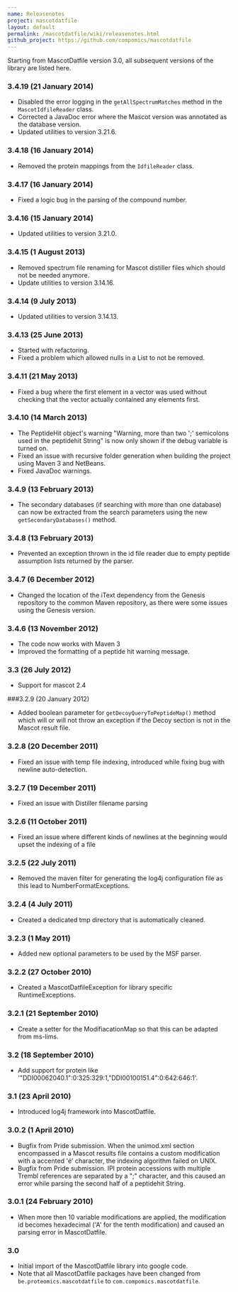 ```yaml
---
name: Releasenotes
project: mascotdatfile
layout: default
permalink: /mascotdatfile/wiki/releasenotes.html
github_project: https://github.com/compomics/mascotdatfile
---
```


Starting from MascotDatfile version 3.0, all subsequent versions of the library are listed here.

### 3.4.19 (21 January 2014)
 * Disabled the error logging in the `getAllSpectrumMatches` method in the `MascotIdfileReader` class.
 * Corrected a JavaDoc error where the Mascot version was annotated as the database version.
 * Updated utilities to version 3.21.6.

### 3.4.18 (16 January 2014)
 * Removed the protein mappings from the `IdfileReader` class.

### 3.4.17 (16 January 2014)
 * Fixed a logic bug in the parsing of the compound number.

### 3.4.16 (15 January 2014)
 * Updated utilities to version 3.21.0.

### 3.4.15 (1 August 2013)
 * Removed spectrum file renaming for Mascot distiller files which should not be needed anymore. 
 * Update utilities  to version 3.14.16.

### 3.4.14 (9 July 2013)
 * Updated utilities to version 3.14.13.

### 3.4.13 (25 June 2013)
 * Started with refactoring.
 * Fixed a problem which allowed nulls in a List to not be removed.

### 3.4.11 (21 May 2013)
 * Fixed a bug where the first element in a vector was used without checking that the vector actually contained any elements first.

### 3.4.10 (14 March 2013)
 * The PeptideHit object's warning "Warning, more than two ';' semicolons used in the peptidehit String" is now only shown if the debug variable is turned on.
 * Fixed an issue with recursive folder generation when building the project using Maven 3 and NetBeans.
 * Fixed JavaDoc warnings.

### 3.4.9 (13 February 2013)
 * The secondary databases (if searching with more than one database) can now be extracted from the search parameters using the new `getSecondaryDatabases()` method.

### 3.4.8 (13 February 2013)
 * Prevented an exception thrown in the id file reader due to empty peptide assumption lists returned by the parser.

### 3.4.7 (6 December 2012)
 * Changed the location of the iText dependency from the Genesis repository to the common Maven repository, as there were some issues using the Genesis version.

### 3.4.6 (13 November 2012)
 * The code now works with Maven 3
 * Improved the formatting of a peptide hit warning message.

### 3.3 (26 July 2012)
 * Support for mascot 2.4

###3.2.9 (20 January 2012)
 * Added boolean parameter for `getDecoyQueryToPeptideMap()` method which will or will not throw an exception if the Decoy section is not in the Mascot result file.

### 3.2.8 (20 December 2011)
 * Fixed an issue with temp file indexing, introduced while fixing bug with newline auto-detection.

### 3.2.7 (19 December 2011)
 * Fixed an issue with Distiller filename parsing

### 3.2.6 (11 October 2011)
 * Fixed an issue where different kinds of newlines at the beginning would upset the indexing of a file

### 3.2.5 (22 July 2011)
 * Removed the maven filter for generating the log4j configuration file as this lead to NumberFormatExceptions.

### 3.2.4 (4 July 2011)
 * Created a dedicated tmp directory that is automatically cleaned.

### 3.2.3 (1 May 2011)
 * Added new optional parameters to be used by the MSF parser.

### 3.2.2 (27 October 2010)
 * Created a MascotDatfileException for library specific RuntimeExceptions.

### 3.2.1 (21 September 2010)
 * Create a setter for the ModifiacationMap so that this can be adapted from ms-lims.


### 3.2 (18 September 2010)
 * Add support for protein like '"DDI00062040.1":0:325:329:1,"DDI00100151.4":0:642:646:1'.

### 3.1 (23 April 2010)
 * Introduced log4j framework into MascotDatfile.

### 3.0.2 (1 April 2010)
 * Bugfix from Pride submission. When the unimod.xml section encompassed in a Mascot results file contains a custom modification with a accented 'é' character, the indexing algorithm failed on UNIX.
 * Bugfix from Pride submission. IPI protein accessions with multiple Trembl references are separated by a ";" character, and this caused an error while parsing the second half of a peptidehit String.

### 3.0.1 (24 February 2010)
 * When more then 10 variable modifications are applied, the modification id becomes hexadecimal ('A' for the tenth modification) and caused an parsing error in MascotDatfile.

### 3.0
 * Initial import of the MascotDatfile library into google code.
 * Note that all MascotDatfile packages have been changed from `be.proteomics.mascotdatfile` to `com.compomics.mascotdatfile`.
